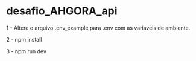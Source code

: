 # desafio_AHGORA_api

1 - Altere o arquivo .env_example para .env com as variaveis de ambiente.

2 - npm install

3 - npm run dev
